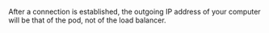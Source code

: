 After a connection is established, the outgoing IP address
of your computer will be that of the pod, not of the load balancer.
